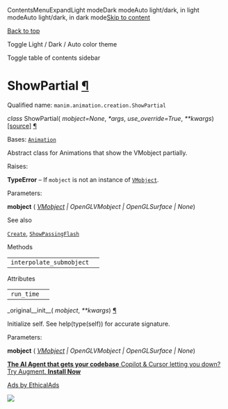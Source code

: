 ContentsMenuExpandLight modeDark modeAuto light/dark, in light modeAuto light/dark, in dark mode[Skip to content](https://docs.manim.community/en/stable/reference/manim.animation.creation.ShowPartial.html#furo-main-content)

[Back to top](https://docs.manim.community/en/stable/reference/manim.animation.creation.ShowPartial.html#)

Toggle Light / Dark / Auto color theme

Toggle table of contents sidebar

# ShowPartial [¶](https://docs.manim.community/en/stable/reference/manim.animation.creation.ShowPartial.html\#showpartial "Link to this heading")

Qualified name: `manim.animation.creation.ShowPartial`

_class_ ShowPartial( _mobject=None_, _\*args_, _use\_override=True_, _\*\*kwargs_) [\[source\]](https://docs.manim.community/en/stable/_modules/manim/animation/creation.html#ShowPartial) [¶](https://docs.manim.community/en/stable/reference/manim.animation.creation.ShowPartial.html#manim.animation.creation.ShowPartial "Link to this definition")

Bases: [`Animation`](https://docs.manim.community/en/stable/reference/manim.animation.animation.Animation.html#manim.animation.animation.Animation "manim.animation.animation.Animation")

Abstract class for Animations that show the VMobject partially.

Raises:

**TypeError** – If `mobject` is not an instance of [`VMobject`](https://docs.manim.community/en/stable/reference/manim.mobject.types.vectorized_mobject.VMobject.html#manim.mobject.types.vectorized_mobject.VMobject "manim.mobject.types.vectorized_mobject.VMobject").

Parameters:

**mobject** ( [_VMobject_](https://docs.manim.community/en/stable/reference/manim.mobject.types.vectorized_mobject.VMobject.html#manim.mobject.types.vectorized_mobject.VMobject "manim.mobject.types.vectorized_mobject.VMobject") _\|_ _OpenGLVMobject_ _\|_ _OpenGLSurface_ _\|_ _None_)

See also

[`Create`](https://docs.manim.community/en/stable/reference/manim.animation.creation.Create.html#manim.animation.creation.Create "manim.animation.creation.Create"), [`ShowPassingFlash`](https://docs.manim.community/en/stable/reference/manim.animation.indication.ShowPassingFlash.html#manim.animation.indication.ShowPassingFlash "manim.animation.indication.ShowPassingFlash")

Methods

|     |     |
| --- | --- |
| `interpolate_submobject` |  |

Attributes

|     |     |
| --- | --- |
| `run_time` |  |

\_original\_\_init\_\_( _mobject_, _\*\*kwargs_) [¶](https://docs.manim.community/en/stable/reference/manim.animation.creation.ShowPartial.html#manim.animation.creation.ShowPartial._original__init__ "Link to this definition")

Initialize self. See help(type(self)) for accurate signature.

Parameters:

**mobject** ( [_VMobject_](https://docs.manim.community/en/stable/reference/manim.mobject.types.vectorized_mobject.VMobject.html#manim.mobject.types.vectorized_mobject.VMobject "manim.mobject.types.vectorized_mobject.VMobject") _\|_ _OpenGLVMobject_ _\|_ _OpenGLSurface_ _\|_ _None_)

[**The AI Agent that gets your codebase** Copilot & Cursor letting you down? Try Augment. **Install Now**](https://server.ethicalads.io/proxy/click/8458/019600f8-ffe6-70f3-a390-4478538616f8/)

[Ads by EthicalAds](https://www.ethicalads.io/advertisers/?ref=ea-text)

![](https://server.ethicalads.io/proxy/view/8458/019600f8-ffe6-70f3-a390-4478538616f8/)
